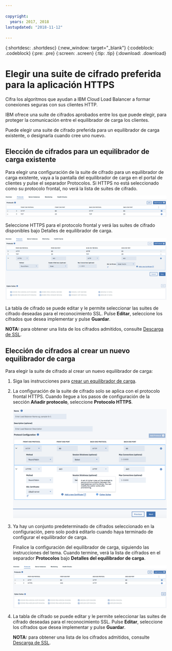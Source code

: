 ```yaml
---

copyright:
  years: 2017, 2018
lastupdated: "2018-11-12"

---
```


{:shortdesc: .shortdesc}
{:new_window: target="_blank"}
{:codeblock: .codeblock}
{:pre: .pre}
{:screen: .screen}
{:tip: .tip}
{:download: .download}

# Elegir una suite de cifrado preferida para la aplicación HTTPS
Cifra los algoritmos que ayudan a IBM Cloud Load Balancer a formar conexiones seguras con sus clientes HTTP.

IBM ofrece una suite de cifrados aprobados entre los que puede elegir, para proteger la comunicación entre el equilibrador de carga los clientes.

Puede elegir una suite de cifrado preferida para un equilibrador de carga existente, o designarla cuando cree uno nuevo. 

## Elección de cifrados para un equilibrador de carga existente
Para elegir una configuración de la suite de cifrado para un equilibrador de carga existente, vaya a la pantalla del equilibrador de carga en el portal de clientes y pulse el separador Protocolos.  Si HTTPS no está seleccionado como su protocolo frontal, no verá la lista de suites de cifrado.

  <img src="images/DetailsFlow-HTTPSUnselected.png" alt="dibujo" style="width: 700px;"/>
  
Seleccione HTTPS para el protocolo frontal y verá las suites de cifrado disponibles bajo Detalles de equilibrador de carga. 

  <img src="images/DetailsFlow-CustomCipherSelection.png" alt="dibujo" style="width: 600px;"/>
  
La tabla de cifrado se puede editar y le permite seleccionar las suites de cifrado deseadas para el reconocimiento SSL. Pulse **Editar**, seleccione los cifrados que desea implementar y pulse **Guardar**.
  
**NOTA:** para obtener una lista de los cifrados admitidos, consulte [Descarga de SSL](ssl-offload.html).

## Elección de cifrados al crear un nuevo equilibrador de carga

Para elegir la suite de cifrado al crear un nuevo equilibrador de carga:

1. Siga las instrucciones para [crear un equilibrador de carga](create-load-balancer.html).
  
2. La configuración de la suite de cifrado solo se aplica con el protocolo frontal HTTPS. Cuando llegue a los pasos de configuración de la sección **Añadir protocolo**, seleccione **Protocolo HTTPS**.

	<img src="images/ProvisioningFlow-CustomCiphers.png" alt="dibujo" style="width: 500px;"/>
  
3. Ya hay un conjunto predeterminado de cifrados seleccionado en la configuración, pero solo podrá editarlo cuando haya terminado de configurar el equilibrador de carga. 
  
	Finalice la configuración del equilibrador de carga, siguiendo las instrucciones del tema. Cuando termine, verá la lista de cifrados en el separador **Protocolos** bajo **Detalles del equilibrador de carga**.

	<img src="images/View-CustomCiphers.png" alt="dibujo" style="width: 600px;"/>
  
4. La tabla de cifrado se puede editar y le permite seleccionar las suites de cifrado deseadas para el reconocimiento SSL. Pulse **Editar**, seleccione los cifrados que desea implementar y pulse **Guardar**.
	
	**NOTA:** para obtener una lista de los cifrados admitidos, consulte [Descarga de SSL](ssl-offload.html).
